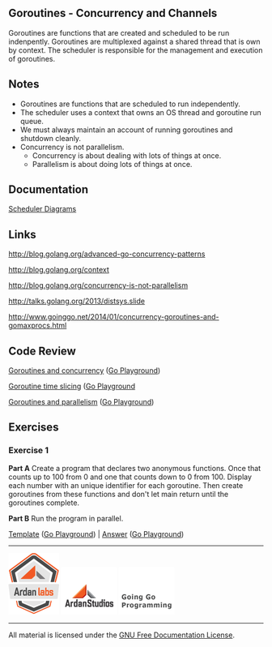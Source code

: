## Goroutines - Concurrency and Channels

Goroutines are functions that are created and scheduled to be run indenpently. Goroutines are multiplexed against a shared thread that is own by context. The scheduler is responsible for the management and execution of goroutines.

## Notes

* Goroutines are functions that are scheduled to run independently.
* The scheduler uses a context that owns an OS thread and goroutine run queue.
* We must always maintain an account of running goroutines and shutdown cleanly.
* Concurrency is not parallelism.
	* Concurrency is about dealing with lots of things at once.
	* Parallelism is about doing lots of things at once.

## Documentation

[Scheduler Diagrams](documentation/scheduler.md)

## Links

http://blog.golang.org/advanced-go-concurrency-patterns

http://blog.golang.org/context

http://blog.golang.org/concurrency-is-not-parallelism

http://talks.golang.org/2013/distsys.slide

http://www.goinggo.net/2014/01/concurrency-goroutines-and-gomaxprocs.html

## Code Review

[Goroutines and concurrency](example1/example1.go) ([Go Playground](http://play.golang.org/p/LI0TEB6PMf))

[Goroutine time slicing](example2/example2.go) ([Go Playground](http://play.golang.org/p/Z8Z4pkU-g4)

[Goroutines and parallelism](example3/example3.go) ([Go Playground](http://play.golang.org/p/cqsHoPD30n))

## Exercises

### Exercise 1

**Part A** Create a program that declares two anonymous functions. Once that counts up to 100 from 0 and one that counts down to 0 from 100. Display each number with an unique identifier for each goroutine. Then create goroutines from these functions and don't let main return until the goroutines complete.

**Part B** Run the program in parallel.

[Template](exercises/template1/template1.go) ([Go Playground](http://play.golang.org/p/H-h1cbBW3B)) | 
[Answer](exercises/exercise1/exercise1.go) ([Go Playground](http://play.golang.org/p/mB4QslSNoA))

___
[![GoingGo Training](../../00-slides/images/ggt_logo.png)](http://www.goinggotraining.net)
[![Ardan Studios](../../00-slides/images/ardan_logo.png)](http://www.ardanstudios.com)
[![GoingGo Blog](../../00-slides/images/ggb_logo.png)](http://www.goinggo.net)
___
All material is licensed under the [GNU Free Documentation License](https://github.com/ArdanStudios/gotraining/blob/master/LICENSE).
